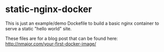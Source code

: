 # static-nginx-docker

This is just an example/demo Dockefile to build a basic nginx
container to serve a static "hello world" site.


These files are for a blog post that can be found here:
http://nmajor.com/your-first-docker-image/
